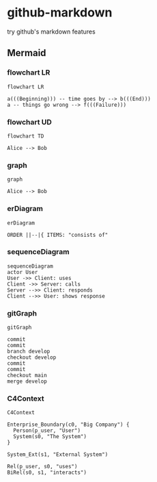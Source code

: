 # github-markdown

try github's markdown features


## Mermaid

### flowchart LR

``` mermaid
flowchart LR

a(((Beginning))) -- time goes by --> b(((End)))
a -- things go wrong --> f(((Failure)))
```

### flowchart UD

```mermaid
flowchart TD

Alice --> Bob
```

### graph

```mermaid
graph

Alice --> Bob
```

### erDiagram

```mermaid
erDiagram

ORDER ||--|{ ITEMS: "consists of"

```

### sequenceDiagram

```mermaid
sequenceDiagram
actor User
User ->> Client: uses
Client ->> Server: calls
Server -->> Client: responds
Client -->> User: shows response
```

### gitGraph

```mermaid
gitGraph

commit
commit
branch develop
checkout develop
commit
commit
checkout main
merge develop
```

### C4Context

```mermaid
C4Context

Enterprise_Boundary(c0, "Big Company") {
  Person(p_user, "User")
  System(s0, "The System")
}

System_Ext(s1, "External System")

Rel(p_user, s0, "uses")
BiRel(s0, s1, "interacts")
```
